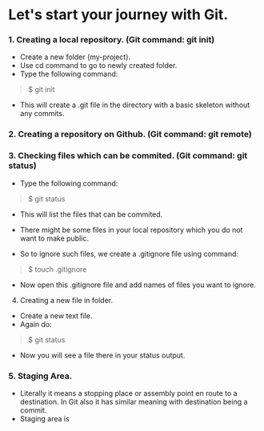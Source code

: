 # Let's start your journey with Git.

### 1. Creating a local repository. (Git command: git init)
- Create a new folder (my-project).
- Use cd command to go to newly created folder.
- Type the following command:
> $ git init
- This will create a .git file in the directory with a basic skeleton without any commits.

### 2. Creating a repository on Github. (Git command: git remote)


### 3. Checking files which can be commited. (Git command: git status)
- Type the following command:
> $ git status
- This will list the files that can be commited.

- There might be some files in your local repository which you do not want to make public.
- So to ignore such files, we create a .gitignore file using command:
> $ touch .gitignore
- Now open this .gitignore file and add names of files you want to ignore.

4. Creating a new file in folder.
- Create a new text file.
- Again do:
> $ git status
- Now you will see a file there in your status output.  



### 5. Staging Area.
- Literally it means a stopping place or assembly point en route to a destination. In Git also it has similar meaning with destination being a commit.
- Staging area is
